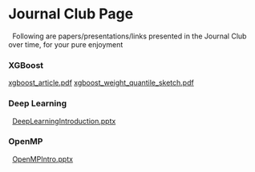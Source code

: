 # Journal Club Page
 
Following are papers/presentations/links presented in the Journal Club over time, for your pure enjoyment
 
### XGBoost
[xgboost_article.pdf](/attachments/5537821/5537823.pdf)
[xgboost_weight_quantile_sketch.pdf](/attachments/5537821/5537824.pdf)
 
 
### Deep Learning
 
[DeepLearningIntroduction.pptx](/attachments/5537821/5537820.pptx)
 
### OpenMP
 
[OpenMPIntro.pptx](/attachments/5537821/5537831.pptx)
